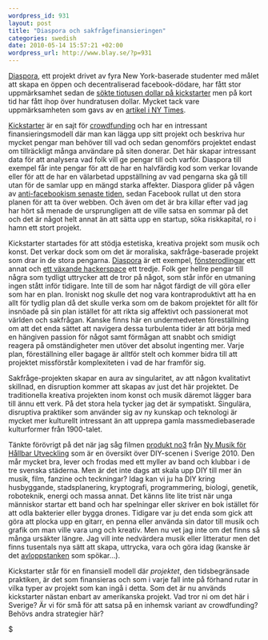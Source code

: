 ```yaml
--- 
wordpress_id: 931 
layout: post
title: "Diaspora och sakfrågefinansieringen" 
categories: swedish 
date: 2010-05-14 15:57:21 +02:00 
wordpress_url: http://www.blay.se/?p=931
---
```


[Diaspora](http://joindiaspora.com/blog.html), ett projekt drivet av fyra New York-baserade studenter med målet att skapa en öppen och decentraliserad facebook-dödare, har fått stor uppmärksamhet sedan de [sökte tiotusen dollar på kickstarter](http://www.kickstarter.com/projects/196017994/diaspora-the-personally-controlled-do-it-all-distr) men på kort tid har fått ihop över hundratusen dollar. Mycket tack vare uppmärksamheten som gavs av en [artikel i NY Times](http://www.nytimes.com/2010/05/12/nyregion/12about.html).

[Kickstarter](http://www.kickstarter.com/) är en sajt för [crowdfunding](http://en.wikipedia.org/wiki/Crowdfunding) och har en intressant finansieringsmodell där man kan lägga upp sitt projekt och beskriva hur mycket pengar man behöver till vad och sedan genomförs projektet endast om tillräckligt många användare på siten donerar. Det här skapar intressant data för att analysera vad folk vill ge pengar till och varför. Diaspora till exempel får inte pengar för att de har en halvfärdig kod som verkar lovande eller för att de har en välarbetad uppställning av vad pengarna ska gå till utan för de samlar upp en mängd starka affekter. Diaspora glider på vågen av [anti-facebookism senaste tiden](http://copyriot.se/2010/05/14/exodus-fran-facebook/), sedan Facebook rullat ut den stora planen för att ta över webben. Och även om det är bra killar efter vad jag har hört så menade de ursprungligen att de ville satsa en sommar på det och det är något helt annat än att sätta upp en startup, söka riskkapital, ro i hamn ett stort projekt.

Kickstarter [](http://en.wikipedia.org/wiki/Crowdfunding) startades för att stödja estetiska, kreativa projekt som musik och konst. Det verkar dock som om det är moraliska, sakfråge-baserade projekt som drar in de stora pengarna. [Diaspora](http://www.kickstarter.com/projects/196017994/diaspora-the-personally-controlled-do-it-all-distr) är ett exempel, [fönsterodlingar](http://www.kickstarter.com/projects/windowfarms/turn-our-cities-windows-into-vertical-veggie-farm?pos=1) ett annat och [ett växande hackerspace](http://www.kickstarter.com/projects/nycresistor/a-hackerspace-grows-in-brooklyn) ett tredje. Folk ger hellre pengar till några som tydligt uttrycker att de tror på något, som står inför en utmaning ingen stått inför tidigare. Inte till de som har något färdigt de vill göra eller som har en plan. Ironiskt nog skulle det nog vara kontraproduktivt att ha en allt för tydlig plan då det skulle verka som om de bakom projektet för allt för insnöade på sin plan istället för att rikta sig affektivt och passionerat mot världen och sakfrågan. Kanske finns här en undermedveten föreställning om att det enda sättet att navigera dessa turbulenta tider är att börja med en hängiven passion för något samt förmågan att snabbt och smidigt reagera på omständigheter men utöver det absolut ingenting mer. Varje plan, föreställning eller bagage är alltför stelt och kommer bidra till att projektet missförstår komplexiteten i vad de har framför sig.

Sakfråge-projekten skapar en aura av singularitet, av att någon kvalitativt skillnad, en disruption kommer att skapas av just det här projektet. De traditionella kreativa projekten inom konst och musik däremot lägger bara till ännu ett verk. På det stora hela tycker jag det är sympatiskt. Singulära, disruptiva praktiker som använder sig av ny kunskap och teknologi är mycket mer kulturellt intressant än att upprepa gamla massmediebaserade kulturformer från 1900-talet.

Tänkte förövrigt på det när jag såg filmen [produkt no3](http://vimeo.com/11557668) från [Ny Musik för Hållbar Utveckling](http://nmfhu.wordpress.com/2010/05/13/produkterna/) som är en översikt över DIY-scenen i Sverige 2010. Den mår mycket bra, lever och frodas med ett myller av band och klubbar i de tre svenska städerna. Men är det inte dags att skala upp DIY till mer än musik, film, fanzine och teckningar? Idag kan vi ju ha DIY kring husbyggande, stadsplanering, kryptografi, programmering, biologi, genetik, roboteknik, energi och massa annat. Det känns lite lite trist när unga människor startar ett band och har spelningar eller skriver en bok istället för att odla bakterier eller bygga drones. Tidigare var ju det enda som gick att göra att plocka upp en gitarr, en penna eller använda sin dator till musik och grafik om man ville vara ung och kreativ. Men nu vet jag inte om det finns så många ursäkter längre. Jag vill inte nedvärdera musik eller litteratur men det finns tusentals nya sätt att skapa, uttrycka, vara och göra idag (kanske är det [avloppstanken](http://copyriot.se/2010/05/11/utlopp/) som spökar...).

Kickstarter står för en finansiell modell där *projektet*, den tidsbegränsade praktiken, är det som finansieras och som i varje fall inte på förhand rutar in vilka typer av projekt som kan ingå i detta. Som det är nu används kickstarter nästan enbart av amerikanska projekt. Vad tror ni om det här i Sverige? Är vi för små för att satsa på en inhemsk variant av crowdfunding? Behövs andra strategier här?


$ 